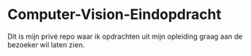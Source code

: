 # Computer-Vision-Eindopdracht
Dit is mijn privé repo waar ik opdrachten uit mijn opleiding graag aan de bezoeker wil laten zien.
